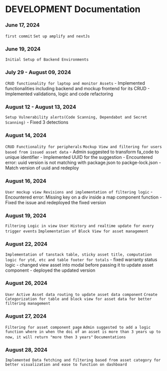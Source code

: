 # DEVELOPMENT Documentation

### June 17, 2024

`first commit`
`Set up amplify and nextJs`

### June 19, 2024

`Initial Setup of Backend Environments`

### July 29 - August 09, 2024

`CRUD functionality for laptop and monitor Assets`
    - Implemented functionalities including backend and mockup frontend for its CRUD
    - Implemented validations, logic and code refactoring 

### August 12 - August 13, 2024

`Setup Vulnerability alerts(Code Scanning, Dependabot and Secret Scanning)`
    - Fixed 3 detections

### August 14, 2024

`CRUD Functionality for peripherals`
`Mockup View and filtering for users based from issued asset data`
    - Admin suggested to transform fa_code to unique identifier
    - Implemented UUID for the suggestion
    - Encountered error: uuid version is not matching with package.json to packge-lock.json
    - Match version of uuid and redeploy

### August 16, 2024

`User mockup view Revisions and implementation of filtering logic`
    - Encountered error: Missing key on a div inside a map component function
    - Fixed the issue and  redeployed the fixed version

### August 19, 2024

`Filtering Logic in view User History and realtime update for every trigger events`
`Implementation of Block View for asset management`

### August 22, 2024

`Implementation of tanstack table, sticky asset title, computation logic for ytd, etc and table footer for totals`
    - fixed warranty status logic
    - changed view asset into modal before passing it to update asset component
    - deployed the updated version

### August 26, 2024

`User Active Asset data routing to update asset data component`
`Create Categorization for table and block view for asset data for better filtering management`

### August 27, 2024

`Filtering for asset component page`
`Admin suggested to add a logic function where in when the doi of an asset is more than 3 years up to now, it will return "more then 3 years"`
`Documentations`   

### August 28, 2024
`Implemented Data fetching and filtering based from asset category for better visualization and ease to function on dashboard`